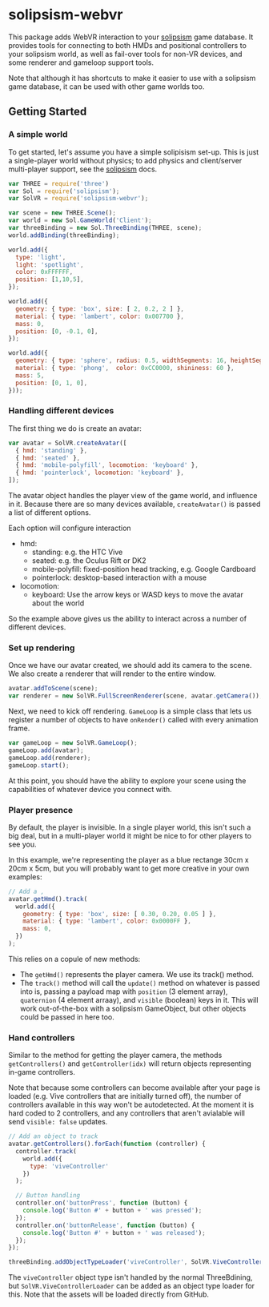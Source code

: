 solipsism-webvr
===============

This package adds WebVR interaction to your [solipsism](https://github.com/sminnee/solipsism) game database. It provides tools for connecting to both HMDs and positional controllers to your solipsism world, as well as fail-over
tools for non-VR devices, and some renderer and gameloop support tools.

Note that although it has shortcuts to make it easier to use with a solipsism game database, it can be used with other
game worlds too.

Getting Started
---------------

### A simple world

To get started, let's assume you have a simple solipisism set-up. This is just a single-player world without physics;
to add physics and client/server multi-player support, see the [solipsism](https://github.com/sminnee/solipsism) docs.

```js
var THREE = require('three')
var Sol = require('solipsism');
var SolVR = require('solipsism-webvr');

var scene = new THREE.Scene();
var world = new Sol.GameWorld('Client');
var threeBinding = new Sol.ThreeBinding(THREE, scene);
world.addBinding(threeBinding);

world.add({
  type: 'light',
  light: 'spotlight',
  color: 0xFFFFFF,
  position: [1,10,5],
});

world.add({
  geometry: { type: 'box', size: [ 2, 0.2, 2 ] },
  material: { type: 'lambert', color: 0x007700 },
  mass: 0,
  position: [0, -0.1, 0],
});

world.add({
  geometry: { type: 'sphere', radius: 0.5, widthSegments: 16, heightSegments: 16 },
  material: { type: 'phong',  color: 0xCC0000, shininess: 60 },
  mass: 5,
  position: [0, 1, 0],
}));
```

### Handling different devices

The first thing we do is create an avatar:

```js
var avatar = SolVR.createAvatar([
  { hmd: 'standing' },
  { hmd: 'seated' },
  { hmd: 'mobile-polyfill', locomotion: 'keyboard' },
  { hmd: 'pointerlock', locomotion: 'keyboard' },
]);
```

The avatar object handles the player view of the game world, and influence in it. Because there are so many devices
available, `createAvatar()` is passed a list of different options. 

Each option will configure interaction

 * hmd:
   * standing: e.g. the HTC Vive
   * seated: e.g. the Oculus Rift or DK2
   * mobile-polyfill: fixed-position head tracking, e.g. Google Cardboard
   * pointerlock: desktop-based interaction with a mouse
 * locomotion:
   * keyboard: Use the arrow keys or WASD keys to move the avatar about the world

So the example above gives us the ability to interact across a number of different devices.

### Set up rendering

Once we have our avatar created, we should add its camera to the scene. We also create a renderer that will 
render to the entire window.

```js
avatar.addToScene(scene);
var renderer = new SolVR.FullScreenRenderer(scene, avatar.getCamera());
```

Next, we need to kick off rendering. `GameLoop` is a simple class that lets us register a number of objects to
have `onRender()` called with every animation frame.

```js
var gameLoop = new SolVR.GameLoop();
gameLoop.add(avatar);
gameLoop.add(renderer);
gameLoop.start();
```

At this point, you should have the ability to explore your scene using the capabilities of whatever device you connect
with.

### Player presence

By default, the player is invisible. In a single player world, this isn't such a big deal, but in a multi-player world
it might be nice to for other players to see you.

In this example, we're representing the player as a blue rectange 30cm x 20cm x 5cm, but you will probably want to get
more creative in your own examples:

```js
// Add a ,
avatar.getHmd().track(
  world.add({
    geometry: { type: 'box', size: [ 0.30, 0.20, 0.05 ] },
    material: { type: 'lambert', color: 0x0000FF },
    mass: 0,
  })
);
```

This relies on a copule of new methods:

 * The `getHmd()` represents the player camera. We use its track() method.
 * The `track()` method will call the `update()` method on whatever is passed into is, passing a payload map with
`position` (3 element array), `quaternion` (4 element arraay), and `visible` (boolean) keys in it. This will work
out-of-the-box with a solipsism GameObject, but other objects could be passed in here too.

### Hand controllers

Similar to the method for getting the player camera, the methods `getControllers()` and `getController(idx)` will
return objects representing in-game controllers.

Note that because some controllers can become available after your page is loaded (e.g. Vive controllers that are
initially turned off), the number of controllers available in this way won't be autodetected. At the moment it is hard
coded to 2 controllers, and any controllers that aren't avialable will send `visible: false` updates.

```js
// Add an object to track
avatar.getControllers().forEach(function (controller) {
  controller.track(
    world.add({
      type: 'viveController'
    })
  );

  // Button handling
  controller.on('buttonPress', function (button) {
    console.log('Button #' + button + ' was pressed');
  });
  controller.on('buttonRelease', function (button) {
    console.log('Button #' + button + ' was released');
  });
});

threeBinding.addObjectTypeLoader('viveController', SolVR.ViveControllerLoader(THREE));
```

The `viveController` object type isn't handled by the normal ThreeBdining, but `SolVR.ViveControllerLoader` can be
added as an object type loader for this. Note that the assets will be loaded directly from GitHub.
